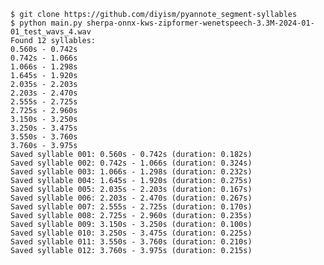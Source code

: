     $ git clone https://github.com/diyism/pyannote_segment-syllables
    $ python main.py sherpa-onnx-kws-zipformer-wenetspeech-3.3M-2024-01-01_test_wavs_4.wav
    Found 12 syllables:
    0.560s - 0.742s
    0.742s - 1.066s
    1.066s - 1.298s
    1.645s - 1.920s
    2.035s - 2.203s
    2.203s - 2.470s
    2.555s - 2.725s
    2.725s - 2.960s
    3.150s - 3.250s
    3.250s - 3.475s
    3.550s - 3.760s
    3.760s - 3.975s
    Saved syllable 001: 0.560s - 0.742s (duration: 0.182s)
    Saved syllable 002: 0.742s - 1.066s (duration: 0.324s)
    Saved syllable 003: 1.066s - 1.298s (duration: 0.232s)
    Saved syllable 004: 1.645s - 1.920s (duration: 0.275s)
    Saved syllable 005: 2.035s - 2.203s (duration: 0.167s)
    Saved syllable 006: 2.203s - 2.470s (duration: 0.267s)
    Saved syllable 007: 2.555s - 2.725s (duration: 0.170s)
    Saved syllable 008: 2.725s - 2.960s (duration: 0.235s)
    Saved syllable 009: 3.150s - 3.250s (duration: 0.100s)
    Saved syllable 010: 3.250s - 3.475s (duration: 0.225s)
    Saved syllable 011: 3.550s - 3.760s (duration: 0.210s)
    Saved syllable 012: 3.760s - 3.975s (duration: 0.215s)
